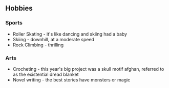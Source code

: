 ## Hobbies

### Sports
+ Roller Skating - it's like dancing and skiing had a baby
+ Skiing - downhill, at a moderate speed
+ Rock Climbing - thrilling

### Arts
+ Crocheting - this year's big project was a skull motif afghan, referred to as the existential dread blanket
+ Novel writing - the best stories have monsters or magic
